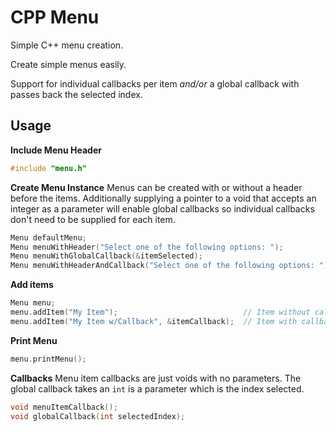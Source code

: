 # CPP Menu
Simple C++ menu creation.

Create simple menus easily.

Support for individual callbacks per item *and/or* a global callback with passes back the selected index.

## Usage

**Include Menu Header**

```c++
#include "menu.h"
```

**Create Menu Instance**
Menus can be created with or without a header before the items.  Additionally supplying a pointer to a void that accepts an integer as a parameter will enable global callbacks so individual callbacks don't need to be supplied for each item. 

```c++
Menu defaultMenu;                                                         // Default menu
Menu menuWithHeader("Select one of the following options: ");             // Menu with header before items
Menu menuWithGlobalCallback(&itemSelected);                               // Menu with global callback
Menu menuWithHeaderAndCallback("Select one of the following options: ");  // Menu with global callback and header
```

**Add items**
```c++
Menu menu;
menu.addItem("My Item");                            // Item without callback
menu.addItem("My Item w/Callback", &itemCallback);  // Item with callback
```
**Print Menu**
```c++
menu.printMenu();
```

**Callbacks**
Menu item callbacks are just voids with no parameters.  The global callback takes an `int` is a parameter which is the index selected.

```c++
void menuItemCallback();
void globalCallback(int selectedIndex);
```
